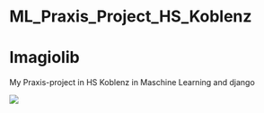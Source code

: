 # ML_Praxis_Project_HS_Koblenz 
# Imagiolib
My Praxis-project in HS Koblenz in Maschine Learning and django

![](Imagiolib.png)
